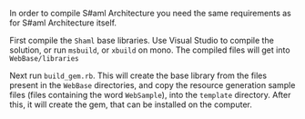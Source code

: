 In order to compile S#aml Architecture you need the same requirements as for S#aml Architecture itself.

First compile the `Shaml` base libraries. Use Visual Studio to compile the solution, or run `msbuild`, or `xbuild` on mono. The compiled files will get into `WebBase/libraries`

Next run `build_gem.rb`. This will create the base library from the files present in the `WebBase` directories, and copy the resource generation sample files (files containing the word `WebSample`), into the `template` directory. After this, it will create the gem, that can be installed on the computer.